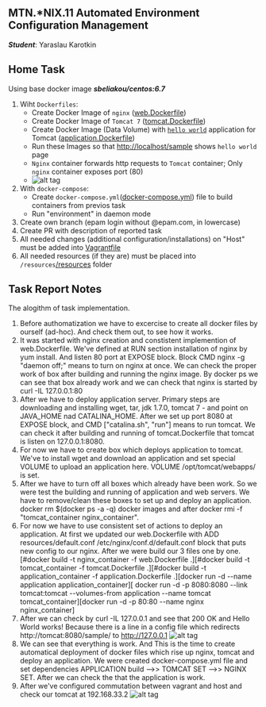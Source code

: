 MTN.*NIX.11 Automated Environment Configuration Management
---

***Student***: Yaraslau Karotkin 

Home Task
---

Using base docker image ***sbeliakou/centos:6.7***

1. Wiht ```Dockerfiles```:
    - Create Docker Image of ```nginx``` ([web.Dockerfile](https://github.com/MNTLab/cm-docker/blob/yaraslau_karotkin/web.Dockerfile))
    - Create Docker Image of ```Tomcat 7``` ([tomcat.Dockerfile](https://github.com/MNTLab/cm-docker/blob/yaraslau_karotkin/tomcat.Dockerfile))
    - Create Docker Image (Data Volume) with [```hello world```](https://tomcat.apache.org/tomcat-7.0-doc/appdev/sample/sample.war) application for Tomcat ([application.Dockerfile](https://github.com/MNTLab/cm-docker/blob/yaraslau_karotkin/application.Dockerfile))
    - Run these Images so that [http://localhost/sample](http://localhost/sample) shows ```hello world``` page
    - ```Nginx``` container forwards http requests to ```Tomcat``` container; Only ```nginx``` container exposes port (80)
    - ![alt tag](https://github.com/MNTLab/cm-docker/blob/yaraslau_karotkin/resources/images.png)
2. With ```docker-compose```:
    - Create ```docker-compose.yml```([docker-compose.yml](https://github.com/MNTLab/cm-docker/blob/yaraslau_karotkin/docker-compose.yml)) file to build containers from previos task
    - Run "environment" in daemon mode
3. Create own branch (epam login without @epam.com, in lowercase)
4. Create PR with description of reported task
5. All needed changes (additional configuration/installations) on "Host" must be added into [Vagrantfile](https://github.com/MNTLab/cm-docker/blob/yaraslau_karotkin/Vagrantfile)
6. All needed resources (if they are) must be placed into ```/resources```[/resources](https://github.com/MNTLab/cm-docker/tree/yaraslau_karotkin/resources) folder

Task Report Notes
---
The alogithm of task implementation.

1. Before authomatization we have to excercise to create all docker files by ourself (ad-hoc). And check them out, to see how it works.
2. It was started with nginx creation and constistent implemention of web.Dockerfile. We've defined at RUN section installation of nginx by yum install. And listen 80 port at EXPOSE block. Block CMD nginx -g "daemon off;" means to turn on nginx at once. We can check the proper work of box after building and running the nginx image. By docker ps we can see that box already work and we can check that nginx is started by curl -IL 127.0.0.1:80
3. After we have to deploy application server. Primary steps are downloading and installing wget, tar, jdk 1.7.0, tomcat 7 - and point on JAVA_HOME nad CATALINA_HOME. After we set up port 8080 at EXPOSE block, and CMD ["catalina.sh", "run"] means to run tomcat. We can check it after building and running of tomcat.Dockerfile that tomcat is listen on 127.0.0.1:8080.
4. For now we have to create box which deploys application to tomcat. We've to install wget and download an application and set special VOLUME to upload an application here. VOLUME /opt/tomcat/webapps/ is set.
5. After we have to turn off all boxes which already have been work. So we were test the building and running of application and web servers. We have to remove/clean these boxes to set up and deploy an application. docker rm $(docker ps -a -q)
docker images and after docker rmi -f "tomcat_container nginx_container".
6. For now we have to use consistent set of actions to deploy an application. At first we updated our web.Dockerfile with 
ADD resources/default.conf /etc/nginx/conf.d/default.conf block that puts new config to our nginx. After we were build our 3 files one by one. [#docker build -t nginx_container -f web.Dockerfile .][#docker build -t tomcat_container -f tomcat.Dockerfile .][#docker build -t application_container -f application.Dockerfile .][docker run -d --name application application_container][
docker run -d -p 8080:8080 --link tomcat:tomcat --volumes-from application --name tomcat tomcat_container][docker run -d -p 80:80 --name nginx nginx_container]
7. After we can check by curl -IL 127.0.0.1 and see that 200 OK and Hello World works! Because there is a line in a config file which redirects http://tomcat:8080/sample/ to http://127.0.0.1
![alt tag](https://github.com/MNTLab/cm-docker/blob/yaraslau_karotkin/resources/curlhw.png)
8. We can see that everything is work. And This is the time to create automatical deployment of docker files which rise up nginx, tomcat and deploy an application. We were created docker-compose.yml file and set dependencies APPLICATION build -->> TOMCAT SET -->> NGINX SET. After we can check the that the application is work.
9. After we've configured commutation between vagrant and host and check our tomcat at 192.168.33.2 
![alt tag](https://github.com/MNTLab/cm-docker/blob/yaraslau_karotkin/resources/helloworld.png)


